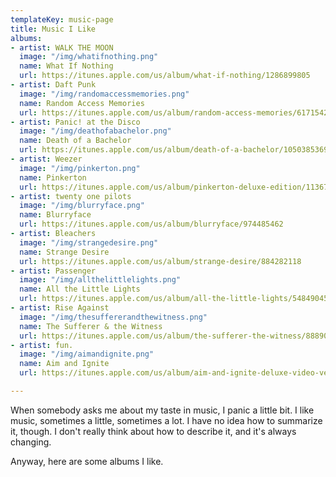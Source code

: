 ```yaml
---
templateKey: music-page
title: Music I Like
albums:
- artist: WALK THE MOON
  image: "/img/whatifnothing.png"
  name: What If Nothing
  url: https://itunes.apple.com/us/album/what-if-nothing/1286899805
- artist: Daft Punk
  image: "/img/randomaccessmemories.png"
  name: Random Access Memories
  url: https://itunes.apple.com/us/album/random-access-memories/617154241
- artist: Panic! at the Disco
  image: "/img/deathofabachelor.png"
  name: Death of a Bachelor
  url: https://itunes.apple.com/us/album/death-of-a-bachelor/1050385369
- artist: Weezer
  image: "/img/pinkerton.png"
  name: Pinkerton
  url: https://itunes.apple.com/us/album/pinkerton-deluxe-edition/1136783477
- artist: twenty one pilots
  image: "/img/blurryface.png"
  name: Blurryface
  url: https://itunes.apple.com/us/album/blurryface/974485462
- artist: Bleachers
  image: "/img/strangedesire.png"
  name: Strange Desire
  url: https://itunes.apple.com/us/album/strange-desire/884282118
- artist: Passenger
  image: "/img/allthelittlelights.png"
  name: All the Little Lights
  url: https://itunes.apple.com/us/album/all-the-little-lights/548490453
- artist: Rise Against
  image: "/img/thesuffererandthewitness.png"
  name: The Sufferer & the Witness
  url: https://itunes.apple.com/us/album/the-sufferer-the-witness/888900026
- artist: fun.
  image: "/img/aimandignite.png"
  name: Aim and Ignite
  url: https://itunes.apple.com/us/album/aim-and-ignite-deluxe-video-version/387259203

---
```

When somebody asks me about my taste in music, I panic a little bit. I like music, sometimes a little, sometimes a lot. I have no idea how to summarize it, though. I don't really think about how to describe it, and it's always changing.

Anyway, here are some albums I like.